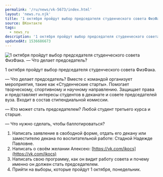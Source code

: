 ```yaml
---
permalink: '/ru/news/vk-5673/index.html'
layout: 'news.ru.njk'
title: '1 октября пройдут выбор председателя студенческого совета ФизФака'
source: ВКонтакте
tags:
  - news_ru
description: '1 октября пройдут выбор председателя студенческого совета ФизФака'
updatedAt: 1536686673
---
```

![1 октября пройдут выбор председателя студенческого совета ФизФака. — Что делает председатель?](https://sun9-24.userapi.com/impf/c849028/v849028068/74025/rcsxB2IIqus.jpg?size=1080x1080&quality=96&proxy=1&sign=bff415c4bc296e66d47995ef6d16c3a6&c_uniq_tag=5M9_oEpv8Rk20O5oeBBmlkhbxINnK-ee64MmZ87KFRY&type=album)

1 октября пройдут выбор председателя студенческого совета ФизФака.

— Что делает председатель?
Вместе с командой организует мероприятия, такие как «Студенческие старты». Помогает творческому, спортивному и научному направлению. Защищает права и представляет интересы студентов в деканате и совете председателей вуза. Входит в состав стипендиальной комиссии.

— Кто может стать председателем?
Любой студент третьего курса и старше.

— Что нужно сделать, чтобы баллотироваться?
1. Написать заявление в свободной форме, отдать его декану или заместителю декана по воспитательной работе: Стадной Надежде Павловне.
2. Написать о своём желании Алексею: [https://vk.com/ikocs](https://vk.com/ikocs)
3. Написать свою программу, как он видит работу совета и почему именно он должен стать председателем.
4. Прийти на выборы, которые пройдут 1 октября, понедельник.
